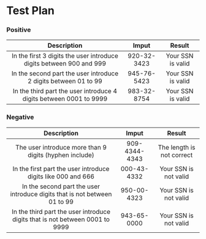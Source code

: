# Test Plan

### Positive 
|Description| Imput| Result| 
|:--------------------:|:------------:|:----------:|
|In the first 3 digits the user introduce digits between 900 and 999|920-32-3423|Your SSN is valid|
|In the second part the user introduce 2 digits between 01 to 99|945-76-5423|Your SSN is valid|
|In the third part the user introduce 4 digits between 0001 to 9999|983-32-8754| Your SSN is valid|


### Negative
|Description| Imput| Result| 
|:--------------------:|:------------:|:----------:|
|The user introduce more than 9 digits (hyphen include)|909-4344-4343|The length is not correct|
|In the first part the user introduce digits like 000 and 666|000-43-4332|Your SSN is not valid|
|In the second part the user introduce digits that is not between 01 to 99| 950-00-4323|Your SSN is not valid|
|In the third part the user introduce digits that is not between 0001 to 9999|943-65-0000|Your SSN is not valid|




